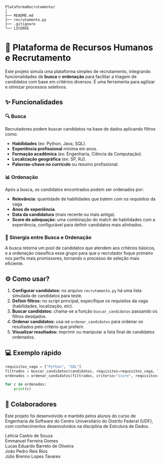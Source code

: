 ```
PlataformaRecrutamento/
│
├── README.md
├── recrutamento.py
├── .gitignore
└── LICENSE
```


# 🚀 Plataforma de Recursos Humanos e Recrutamento

Este projeto simula uma plataforma simples de recrutamento, integrando funcionalidades de **busca** e **ordenação** para facilitar a triagem de candidatos com base em critérios diversos. É uma ferramenta para agilizar e otimizar processos seletivos.

## ✨ Funcionalidades

### 🔍 Busca
Recrutadores podem buscar candidatos na base de dados aplicando filtros como:  
- **Habilidades** (ex: Python, Java, SQL).
- **Experiência profissional** mínima em anos.
- **Formação acadêmica** (ex: Engenharia, Ciência da Computação).
- **Localização geográfica** (ex: SP, RJ).
- **Palavras-chave no currículo** ou resumo profissional.

### 📊 Ordenação
Após a busca, os candidatos encontrados podem ser ordenados por:  
- **Relevância**: quantidade de habilidades que batem com os requisitos da vaga.
- **Anos de experiência**.
- **Data da candidatura** (mais recente ou mais antiga).
- **Score de adequação**: uma combinação do match de habilidades com a experiência, configurável para definir candidatos mais alinhados.

### 🤝 Sinergia entre Busca e Ordenação 
A busca retorna um pool de candidatos que atendem aos critérios básicos, e a ordenação classifica esse grupo para que o recrutador foque primeiro nos perfis mais promissores, tornando o processo de seleção mais eficiente.

## ⚙️ Como usar?

1. **Configurar candidatos:** no arquivo `recrutamento.py` há uma lista simulada de candidatos para teste.  
2. **Definir filtros:** no script principal, especifique os requisitos da vaga (habilidades, localização, etc).  
3. **Buscar candidatos:** chama-se a função `buscar_candidatos` passando os filtros desejados.  
4. **Ordenar candidatos:** usa-se `ordenar_candidatos` para ordenar os resultados pelo critério que preferir.  
5. **Visualizar resultados:** imprimir ou manipular a lista final de candidatos ordenados.

## 💻 Exemplo rápido

```python
requisitos_vaga = ["Python", "SQL"]
filtrados = buscar_candidatos(candidatos, requisitos=requisitos_vaga, localizacao="SP")
ordenados = ordenar_candidatos(filtrados, criterio="score", requisitos=requisitos_vaga)

for c in ordenados:
    print(c)

```

## 👥 Colaboradores
Este projeto foi desenvolvido e mantido pelos alunos do curso de Engenharia de Software do Centro Universitário do Distrito Federal (UDF), com conhecimentos
desenvolvidos na disciplina de Estrutura de Dados.

Letícia Castro de Souza  
Emmanuel Ferreira Gomes  
Lucas Eduardo Barreto de Oliveira  
João Pedro Reis Rios  
Júlio Brenno Lopes Tavares
